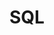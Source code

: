 ---
permalink: /categories/sql/
layout: category-list
title: "SQL"
last_modified_at: 2021-02-08T00:00:00+09:00
---